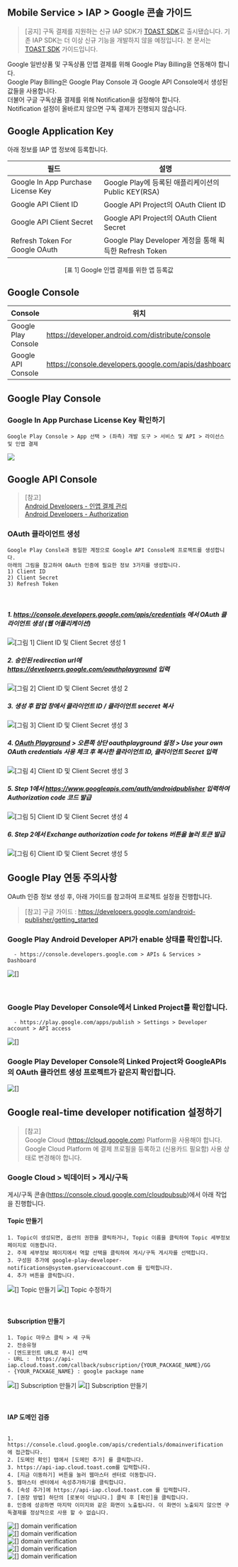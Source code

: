 ## Mobile Service > IAP > Google 콘솔 가이드


> [공지]
> 구독 결제를 지원하는 신규 IAP SDK가 [TOAST SDK](http://docs.toast.com/ko/TOAST/ko/toast-sdk/overview/)로 출시됐습니다.
> 기존 IAP SDK는 더 이상 신규 기능을 개발하지 않을 예정입니다.
> 본 문서는 [TOAST SDK](http://docs.toast.com/ko/TOAST/ko/toast-sdk/overview/) 가이드입니다.

Google 일반상품 및 구독상품 인앱 결제를 위해 Google Play Billing을 연동해야 합니다.<br>
Google Play Billing은 Google Play Console 과 Google API Console에서 생성된 값들을 사용합니다.<br>
더불어 구글 구독상품 결제를 위해 Notification을 설정해야 합니다.<br>
Notification 설정이 올바르지 않으면 구독 결제가 진행되지 않습니다.




## Google Application Key
아래 정보를 IAP 앱 정보에 등록합니다.

| 필드 | 설명                                             |
| ---------------------------------- | ---------------------------------------------- |
| Google In App Purchase License Key | Google Play에 등록된 애플리케이션의 Public KEY(RSA)       |
| Google API Client ID               | Google API Project의 OAuth Client ID            |
| Google API Client Secret           | Google API Project의 OAuth Client Secret        |
| Refresh Token For Google OAuth     | Google Play Developer 계정을 통해 획득한 Refresh Token |
<center>[표 1] Google 인앱 결제를 위한 앱 등록값</center>


## Google Console
| Console        | 위치                              |
| -------------- | ------------------------------- |
| Google Play Console | https://developer.android.com/distribute/console |
| Google API Console | https://console.developers.google.com/apis/dashboard |


## Google Play Console

### Google In App Purchase License Key 확인하기
```
Google Play Console > App 선택 > (좌측) 개발 도구 > 서비스 및 API > 라이선스 및 인앱 결제
```
![](http://static.toastoven.net/prod_iap/iap_google_license_ko.jpg)

## Google API Console

> [참고]<br>
> [Android Developers - 인앱 결제 관리](http://developer.android.com/google/play/billing/billing_admin.html) <br>
> [Android Developers - Authorization](https://developers.google.com/identity/protocols/OAuth2WebServer)

### OAuth 클라이언트 생성
```
Google Play Consle과 동일한 계정으로 Google API Console에 프로젝트를 생성합니다. 
아래의 그림을 참고하여 OAuth 인증에 필요한 정보 3가지를 생성합니다.
1) Client ID  
2) Client Secret  
3) Refresh Token  
```
<br>

##### 1. https://console.developers.google.com/apis/credentials 에서 OAuth 클라이언트 생성 (웹 어플리케이션)
![[그림 1] Client ID 및 Client Secret 생성 1](http://static.toastoven.net/prod_iap/iap_g_01.png)


##### 2. 승인된 redirection url에 https://developers.google.com/oauthplayground 입력
![[그림 2] Client ID 및 Client Secret 생성 2](http://static.toastoven.net/prod_iap/iap_google_Oauth_ko.png)


##### 3. 생성 후 팝업 창에서 클라이언트 ID / 클라이언트 seceret 복사
![[그림 3] Client ID 및 Client Secret 생성 3](http://static.toastoven.net/prod_iap/iap_google_Oauth_clientSecret_ko.png)

##### 4. [OAuth Playground](https://developers.google.com/oauthplayground/) > 오른쪽 상단 oauthplayground 설정 > Use your own OAuth credentials 사용 체크 후 복사한 클라이언트 ID, 클라이언트 Secret 입력
![[그림 4] Client ID 및 Client Secret 생성 3](http://static.toastoven.net/prod_iap/iap_g_03.png)


##### 5. Step 1에서 https://www.googleapis.com/auth/androidpublisher 입력하여 Authorization code 코드 발급
![[그림 5] Client ID 및 Client Secret 생성 4](http://static.toastoven.net/prod_iap/iap_g_04.png)


##### 6. Step 2에서 Exchange authorization code for tokens 버튼을 눌러 토큰 발급
![[그림 6] Client ID 및 Client Secret 생성 5](http://static.toastoven.net/prod_iap/iap_g_05.png)


## Google Play 연동 주의사항

OAuth 인증 정보 생성 후, 아래 가이드를 참고하여 프로젝트 설정을 진행합니다.

> [참고]
> 구글 가이드 : https://developers.google.com/android-publisher/getting_started

### Google Play Android Developer API가 enable 상태를 확인합니다.

```
  - https://console.developers.google.com > APIs & Services > Dashboard
```
![[]](http://static.toastoven.net/prod_iap/iap-console-google-console-1.png)

<br>

### Google Play Developer Console에서 Linked Project를 확인합니다.
 
```
  - https://play.google.com/apps/publish > Settings > Developer account > API access
```
![[]](http://static.toastoven.net/prod_iap/iap-console-google-console-2.png)

###  Google Play Developer Console의 Linked Project와 GoogleAPIs의 OAuth 클라언트 생성 프로젝트가 같은지 확인합니다.
![[]](http://static.toastoven.net/prod_iap/iap_new_06.png)

## Google real-time developer notification 설정하기

> [참고]<br>
> Google Cloud (https://cloud.google.com) Platform을 사용해야 합니다. <br>
> Google Cloud Platform 에 결제 프로필을 등록하고 (신용카드 필요함) 사용 상태로 변경해야 합니다.


### Google Cloud > 빅데이터 > 게시/구독

게시/구독 콘솔(https://console.cloud.google.com/cloudpubsub)에서 아래 작업을 진행합니다.

#### Topic 만들기

```
1. Topic이 생성되면, 옵션의 권한을 클릭하거나, Topic 이름을 클릭하여 Topic 세부정보 페이지로 이동합니다.
2. 주제 세부정보 페이지에서 역할 선택을 클릭하여 게시/구독 게시자를 선택합니다.
3. 구성원 추가에 google-play-developer-notifications@system.gserviceaccount.com 를 입력합니다.
4. 추가 버튼을 클릭합니다.
```
![[] Topic 만들기](http://static.toastoven.net/prod_iap/iap-console-new-topic.png)
![[] Topic 수정하기](http://static.toastoven.net/prod_iap/iap_google_addMember_ko.png)

<br>

#### Subscription 만들기
```
1. Topic 마우스 클릭 > 새 구독 
2. 전송유형
- [엔드포인트 URL로 푸시] 선택
- URL :  https://api-iap.cloud.toast.com/callback/subscription/{YOUR_PACKAGE_NAME}/GG
- {YOUR_PACKAGE_NAME} : google package name
```
![[] Subscription 만들기](http://static.toastoven.net/prod_iap/iap_google_new_subscirption_ko.png)
![[] Subscription 만들기](http://static.toastoven.net/prod_iap/iap_google_create_subscription_ko.png)

<br>

#### IAP 도메인 검증
```

1. https://console.cloud.google.com/apis/credentials/domainverification 에 접근합니다.
2. [도메인 확인] 탭에서 [도메인 추가] 를 클릭합니다.
3. https://api-iap.cloud.toast.com를 입력합니다.
4. [지금 이동하기] 버튼을 눌러 웹마스터 센터로 이동합니다.
5. 웹마스터 센터에서 속성추가하기를 클릭합니다.
6. [속성 추가]에 https://api-iap.cloud.toast.com 를 입력합니다.
7. [권장 방법] 하단의 [로봇이 아닙니다.] 클릭 후 [확인]을 클릭합니다.
8. 인증에 성공하면 마지막 이미지와 같은 화면이 노출됩니다. 이 화면이 노출되지 않으면 구독결제를 정상적으로 사용 할 수 없습니다.
```
![[] domain verification](http://static.toastoven.net/prod_iap/iap-console-domain-verification-1.png)<br>
![[] domain verification](http://static.toastoven.net/prod_iap/iap-console-domain-verification-2.png)<br>
![[] domain verification](http://static.toastoven.net/prod_iap/iap-console-domain-verification-3.png)<br>
![[] domain verification](http://static.toastoven.net/prod_iap/iap-console-domain-verification-4.png)<br>
![[] domain verification](http://static.toastoven.net/prod_iap/iap-console-domain-verification-5.png)<br>



